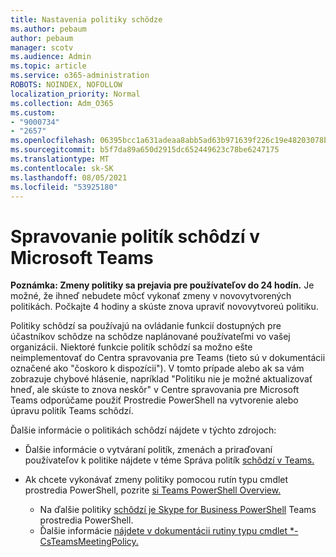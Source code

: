 ```yaml
---
title: Nastavenia politiky schôdze
ms.author: pebaum
author: pebaum
manager: scotv
ms.audience: Admin
ms.topic: article
ms.service: o365-administration
ROBOTS: NOINDEX, NOFOLLOW
localization_priority: Normal
ms.collection: Adm_O365
ms.custom:
- "9000734"
- "2657"
ms.openlocfilehash: 06395bcc1a631adeaa8abb5ad63b971639f226c19e48203078ba1097d43a50f8
ms.sourcegitcommit: b5f7da89a650d2915dc652449623c78be6247175
ms.translationtype: MT
ms.contentlocale: sk-SK
ms.lasthandoff: 08/05/2021
ms.locfileid: "53925180"
---
```

# <a name="manage-meeting-policies-in-microsoft-teams"></a>Spravovanie politík schôdzí v Microsoft Teams

**Poznámka: Zmeny politiky sa prejavia pre používateľov do 24 hodín.** Je možné, že ihneď nebudete môcť vykonať zmeny v novovytvorených politikách. Počkajte 4 hodiny a skúste znova upraviť novovytvoreú politiku.

Politiky schôdzí sa používajú na ovládanie funkcií dostupných pre účastníkov schôdze na schôdze naplánované používateľmi vo vašej organizácii. Niektoré funkcie politík schôdzí sa možno ešte neimplementovať do Centra spravovania pre Teams (tieto sú v dokumentácii označené ako "čoskoro k dispozícii"). V tomto prípade alebo ak sa vám zobrazuje chybové hlásenie, napríklad "Politiku nie je možné aktualizovať hneď, ale skúste to znova neskôr" v Centre spravovania pre Microsoft Teams odporúčame použiť Prostredie PowerShell na vytvorenie alebo úpravu politík Teams schôdzí. 

Ďalšie informácie o politikách schôdzí nájdete v týchto zdrojoch:

- Ďalšie informácie o vytváraní politík, zmenách a priraďovaní používateľov k politike nájdete v téme Správa politík [schôdzí v Teams.](https://docs.microsoft.com/microsoftteams/meeting-policies-in-teams)

- Ak chcete vykonávať zmeny politiky pomocou rutín typu cmdlet prostredia PowerShell, pozrite [si Teams PowerShell Overview.](https://docs.microsoft.com/microsoftteams/teams-powershell-overview) 
    - Na ďalšie politiky [schôdzí je Skype for Business PowerShell](https://docs.microsoft.com/skypeforbusiness/set-up-your-computer-for-windows-powershell/download-and-install-the-skype-for-business-online-connector) Teams prostredia PowerShell. 
    - Ďalšie informácie [nájdete v dokumentácii rutiny typu cmdlet *-CsTeamsMeetingPolicy.](https://docs.microsoft.com/search/?search=CsTeamsMeetingPolicy&view=skype-ps)


